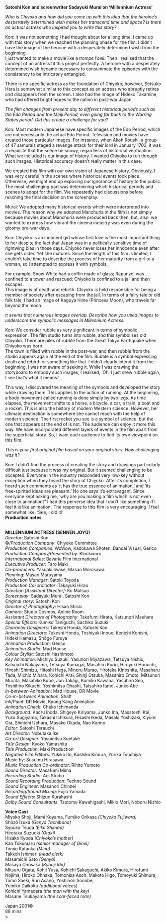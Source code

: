 

**Satoshi Kon and screenwriter Sadayuki Murai on ‘Millennium Actress’**

_Who is Chiyoko and how did you come up with this idea that the heroine’s desperately determined wish makes her transcend time and space? Is there an actual actress who inspired you to write this story?_

Kon: It was not something I had thought about for a long time. I came up with this story when we reached the planning phase for the film. I didn’t have the image of the heroine with a desperately determined wish from the beginning.  
I just wanted to make a movie like a _trompe l’oeil_. Then I realised that the concept of an actress fit this project perfectly. A heroine with a desperately determined wish became necessary to consummate the episodes with the consistency to be intricately entangled.

There is no specific actress as the foundation of Chiyoko; however, Setsuko Hara is somewhat similar to this concept as an actress who abruptly retires and disappears from the screen. I also had the image of Hideko Takamine, who had offered bright hopes to the nation in post-war Japan.

_The film changes from present day to different historical periods such as the Edo Period and the Meiji Period, even going far back to the Warring States period. Did this create a challenge for you?_

Kon: Most modern Japanese have specific images of the Edo Period, which are not necessarily the actual Edo Period. Television and movies have created those particular images. For instance, when Akoh Roushi, a group of 47 samurais staged a revenge attack for their lord in January 1703, it was a requisite that the scene be snowy, regardless of historical verification. What we included is our image of history. I wanted Chiyoko to run through such images. Historical accuracy doesn’t really matter in this case.

We created this film with our own vision of Japanese history. Obviously, I was very careful in the scenes where historical events took place. Otherwise, we might end up exposing our ignorance of history to the public. The most challenging part was determining which historical periods and scenes to adopt for the film. We repeatedly had discussions before reaching the final decision on the screenplay.

Murai: We adopted many historical events which were interpreted into movies. The reason why we adopted Manchuria in the film is not simply because movies about Manchuria were produced back then, but, also, we wanted to express how vibrant the cinema industry was even during the gloomy  pre-war days.

Kon: Chiyoko is an innocent girl whose first love is the most important thing to her despite the fact that Japan was in a politically sensitive time of rightwing bias in those days. Chiyoko never loses her innocence even after she gets older. Yet she matures. Since the length of this film is limited, I couldn’t take time to describe the process of her maturity from a girl to a woman, so I attempted to express it with symbols.

For example, Snow White had a coffin made of glass; Rapunzel was confined to a tower and rescued; Chiyoko is confined to a jail and then escapes.  
This image is of death and rebirth. Chiyoko is held responsible for being a member of society after escaping from the jail. In terms of a fairy tale or old folk tale, I had an image of Kaguya Hime (Princess Moon), who travels far beyond the moon.

_It seems that numerous images overlap. Describe how you used images to underscore the symbolic messages in Millennium Actress._

Kon: We consider rubble as very significant in terms of symbolic expression. The film studio turns into rubble, and this symbolises old Chiyoko. There are piles of rubble from the Great Tokyo Earthquake when Chiyoko was born.  
The town is filled with rubble in the post-war, and then rubble from the studio appears again at the end of the film. Rubble is a symbol expressing death and rebirth or something like that. I didn’t clearly intend it from the beginning. I was not aware of seeking it. While I was drawing the storyboard to embody such images, I realised, ‘Oh, I just drew rubble again, I see that’s what it means.’

This way, I discovered the meaning of the symbols and developed the story while drawing them. This applies to the action of running. At the beginning, a body movement called running is done simply by two legs. As time elapses, the movement shifts to a horse, a bicycle, a car, a train, a boat and a rocket. This is also the history of modern Western science. However, her ultimate destination is somewhere she cannot reach with the help of modern science. The first rocket you see is a symbol of science, but the one that appears at the end of is not. The audience can enjoy it more this way. We have incorporated different layers of events in the film apart from the superficial story. So, I want each audience to find its own viewpoint on this film.

_This is your first original film based on your original story. How challenging  
was it?_

Kon: I didn’t find the process of creating the story and drawings particularly difficult just because it was my original. But it seemed challenging to be accepted. Everyone in the industry responded very low-key without exception when they heard the story of Chiyoko. After its completion, I heard such comments as ‘it has the true essence of animation,’ and ‘its free-spirited ideas are pleasant.’ No one says it’s extravagant. Since everyone kept asking me, ‘why are you making a film which is not even close to animation?’ I had this perverse idea that I don’t like something if I feel it is like animation’. The response to this film is very encouraging. I feel somewhat like, ‘See, I did it!’  
**Production notes**
<br><br>

**MILLENNIUM ACTRESS (SENNEN JOYÛ)**  
_Director_: Satoshi Kon  
©_/Production Company_: Chiyoko Committee  
_Production Companies_: WoWow,  Kadokawa Shoten, Bandai Visual, Genco  
_Production Company/Presented by_: Klockworx  
_International Sales_: Bavaria Film International  
_Executive Producer_: Taro Maki  
_Co-producers_: Yasuaki Iwase, Masao Morosawa  
_Planning_: Masao Maruyama  
_Production Manager_: Satoki Toyoda  
_Production Co-ordinator_: Takayuki Hirao  
_Direction [Assistant Director]_: Ko Matsuo  
_Screenplay_: Sadayuki Murai, Satoshi Kon  
_Original story_: Satoshi Kon  
_Director of Photography_: Hisao Shirai  
_Camera_: Studio Cosmos, Anime Room  
_Assistant Directors of Photography_:  Takafumi Hirata, Katsunori Maehara  
_Special Effects_: Kumiko Taniguchi, Sachiko Suzuki  
_Character Designers_: Takeshi Honda, Satoshi Kon  
_Animation Directors_: Takeshi Honda,  Toshiyuki Inoue, Kenichi Konishi, Hideki Hamasu, Shôgo Furuya  
_Animation Production_: Genco  
_Animation Studio_: Mad House  
_Colour Stylist_: Satoshi Hashimoto  
_Key Animation_: Michiyo Suzuki, Yasunori Miyazawa, Tetsuya Nishio, Katsuichi Nakayama, Tetsuya Kumagai, Masahiro Kurio, Hiroyuki Horiuchi, Hiroshi Shimizu, Hitoshi Haga, Minoru Murao, Hirotaka Kinoshita, Masaharu Tada, Michio Mihara, Kohichi Arai, Shinji Otsuka, Masahiro Emoto, Mitsunori Murata, Masahiko Kubo, Jun Takagi, Kumiko Kawana, Yasuhiro Seo, Toshihiro Kikuchi, Yoshimitsu Ohashi, Tatsuhiro Itano,  Junko Abe  
_In-between Animation_: Mad House, DR Movie  
_Co-in-between Animation_: Shaft  
_Ink/Paint_: DR Movie, Kyung Kang Animation  
_Animation Check_: Cheko Ichimanda  
_Background_: Kaoru Inoda, Shigeyo Kiriyama,  Junko Ina, Masatoshi Kai, Yuko Sugiyama, Takashi Ichikura, Hisashi Ikeda, Masaki Yoshizaki, Kiyomi Ota, Shinichi Uehara, Masako Okada, Nao Karino  
_Editor_: Satoshi Terauchi  
_Art Director_: Nobutaka Ike  
_Co-art Designer_: Yasumitsu Suetake  
_Title Design_: Kyoko Yamashita  
_Title Production_: Maki Production  
_Negative Film Editors_: Yukiko Ito, Kashiko Kimura, Yurika Tsuchiya  
_Music by_: Susumu Hirasawa  
_Music Production Co-ordinator_: Rihito Yumoto  
_Sound Director_: Masafumi Mima  
_Recording Studio_: Aoi Studio  
_Sound Recording Production_: Techno Sound  
_Sound Engineer_: Masanori Chinzei  
_Recording/Sound Mixing_: Fujio Yamada  
_Sound Effects_: Shizuo Kurahashi  
_Dolby Sound Consultants_: Tsutomu Kawahigashi, Mikio Mori, Noboru Nishio

**Voice Cast**  
Miyoko Shoji, Mami Koyama, Fumiko Orikasa _(Chiyoko Fujiwara)_  
Shôzô Îzuka _(Genya Tachibana)_  
Syouko Tsuda _(Eiko Shimao)_  
Hirotaka Suzuoki _(Otaki)_  
Hisako Kyoda _(Chiyoko’s mother)_  
Kan Tokumaru _(senior manager of Ginei)_  
Tomie Kataoka _(Mino)_  
Takkoh Ishimori _(head clerk)_  
Masamichi Sato _(Genya)_  
Masaya Onosaka _(Kyouji Ida)_  
Mitsuru Ogata, Kohji Yusa, Kohichi Sakaguchi, Akiko Kimura, Hirofumi Nojima, Hiroko Ohnaka, Tomohisa Asoh, Makoto Higo, Tomoyuki Shimura, Tomo Saeki, Ruri Asano, Yoshinori Sonobe,  
Yumiko Daikoku _(additional voices)_  
Kohichi Yamadera _(the man with the key)_  
Masane Tsukayama _(the scar-faced man)_

Japan 2001©  
88 mins<br>
<
<!--stackedit_data:
eyJoaXN0b3J5IjpbMTUyNzQyNzc0MF19
-->